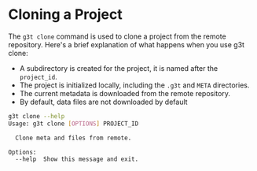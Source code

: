 
# Cloning a Project

The `g3t clone` command is used to clone a project from the remote repository. Here's a brief explanation of what happens when you use g3t clone:

* A subdirectory is created for the project, it is named after the `project_id`.
* The project is initialized locally, including the `.g3t` and `META` directories.
* The current metadata is downloaded from the remote repository.  
* By default, data files are not downloaded by default

```sh
g3t clone --help
Usage: g3t clone [OPTIONS] PROJECT_ID

  Clone meta and files from remote.

Options:
  --help  Show this message and exit.
```
